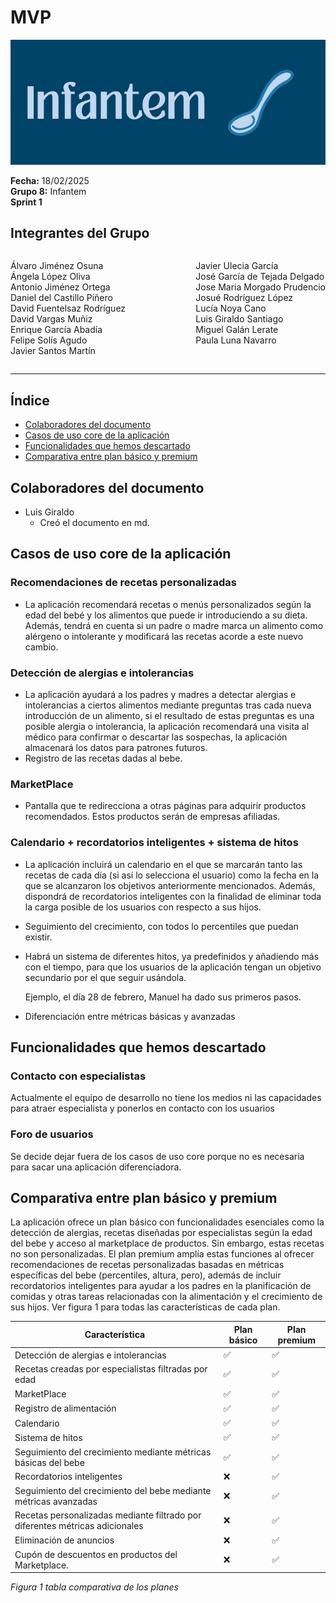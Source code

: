 # MVP

![Portada](../../../frontend/assets/Documentos/Infantem.png)


**Fecha:** 18/02/2025  
**Grupo 8:** Infantem  
**Sprint 1**

## Integrantes del Grupo
<div style="display: flex; justify-content: space-between; gap: 2px;">
  <div>
    <ul style="padding-left: 0; list-style: none;">
      <li>Álvaro Jiménez Osuna</li>
      <li>Ángela López Oliva</li>
      <li>Antonio Jiménez Ortega</li>
      <li>Daniel del Castillo Piñero</li>
      <li>David Fuentelsaz Rodríguez</li>
      <li>David Vargas Muñiz</li>
      <li>Enrique García Abadía</li>
      <li>Felipe Solís Agudo</li>
      <li>Javier Santos Martín</li>
    </ul>
  </div>

  <div>
    <ul style="padding-left: 0; list-style: none;">
    <li>Javier Ulecia García</li>
      <li>José García de Tejada Delgado</li>
      <li>Jose Maria Morgado Prudencio</li>
      <li>Josué Rodríguez López</li>
      <li>Lucía Noya Cano</li>
      <li>Luis Giraldo Santiago</li>
      <li>Miguel Galán Lerate</li>
      <li>Paula Luna Navarro</li>
    </ul>
  </div>
</div>

---





## Índice
- [Colaboradores del documento](#colaboradores-del-documento)
- [Casos de uso core de la aplicación](#casos-de-uso-core-de-la-aplicación)
- [Funcionalidades que hemos descartado](#funcionalidades-que-hemos-descartado)
- [Comparativa entre plan básico y premium](#comparativa-entre-plan-básico-y-premium)

## Colaboradores del documento
- Luis Giraldo
  - Creó el documento en md.


## Casos de uso core de la aplicación

### Recomendaciones de recetas personalizadas

- La aplicación recomendará recetas o menús personalizados según la edad del bebé y los alimentos que puede ir introduciendo a su dieta. Además, tendrá en cuenta si un padre o madre marca un alimento como alérgeno o intolerante y modificará las recetas acorde a este nuevo cambio.

### Detección de alergias e intolerancias
- La aplicación ayudará a los padres y madres a detectar alergias e intolerancias a ciertos alimentos mediante preguntas tras cada nueva introducción de un alimento, si el resultado de estas preguntas es una posible alergia o intolerancia, la aplicación recomendará una visita al médico para confirmar o descartar las sospechas, la aplicación almacenará los datos para patrones futuros.
- Registro de las recetas dadas al bebe.


### MarketPlace

- Pantalla que te redirecciona a otras páginas para adquirir productos recomendados. Estos productos serán de empresas afiliadas.


### Calendario + recordatorios inteligentes + sistema de hitos

- La aplicación incluirá un calendario en el que se marcarán tanto las recetas de cada día (si así lo selecciona el usuario) como la fecha en la que se alcanzaron los objetivos anteriormente mencionados. Además, dispondrá de recordatorios inteligentes con la finalidad de eliminar toda la carga posible de los usuarios con respecto a sus hijos.
- Seguimiento del crecimiento, con todos lo percentiles que puedan existir.
- Habrá un sistema de diferentes hitos, ya predefinidos y añadiendo más con el tiempo, para que los usuarios de la aplicación tengan un objetivo secundario por el que seguir usándola. 

  Ejemplo, el día 28 de febrero, Manuel ha dado sus primeros pasos.
- Diferenciación entre métricas básicas y avanzadas


## Funcionalidades que hemos descartado

### Contacto con especialistas

Actualmente el equipo de desarrollo no tiene los medios ni las capacidades para atraer especialista y ponerlos en contacto con los usuarios

### Foro de usuarios

Se decide dejar fuera de los casos de uso core porque no es necesaria para sacar una aplicación diferenciadora.


## Comparativa entre plan básico y premium

La aplicación ofrece un plan básico con funcionalidades esenciales como la detección de alergias, recetas diseñadas por especialistas según la edad del bebe y acceso al marketplace de productos. Sin embargo, estas recetas no son personalizadas.
El plan premium amplía estas funciones al ofrecer recomendaciones de recetas personalizadas basadas en métricas específicas del bebe (percentiles, altura, pero), además de incluir recordatorios inteligentes para ayudar a los padres en la planificación de comidas y otras tareas relacionadas con la alimentación y el crecimiento de sus hijos.
Ver figura 1 para todas las características de cada plan.


| Característica | Plan básico | Plan premium |
|----------------|-------------|--------------|
| Detección de alergias e intolerancias | ✅ | ✅ |
| Recetas creadas por especialistas filtradas por edad | ✅ | ✅ |
| MarketPlace | ✅ | ✅ |
| Registro de alimentación | ✅ | ✅ |
| Calendario | ✅ | ✅ |
| Sistema de hitos | ✅ | ✅ |
| Seguimiento del crecimiento mediante métricas básicas del bebe | ✅ | ✅ |
| Recordatorios inteligentes | ❌ | ✅ |
| Seguimiento del crecimiento del bebe mediante métricas avanzadas | ❌ | ✅ |
| Recetas personalizadas mediante filtrado por diferentes métricas adicionales | ❌ | ✅ |
| Eliminación de anuncios | ❌ | ✅ |
| Cupón de descuentos en productos del Marketplace. | ❌ | ✅ |

*Figura 1 tabla comparativa de los planes*
